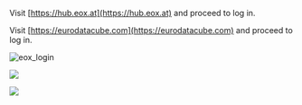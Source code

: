 Visit [https://hub.eox.at](https://hub.eox.at) and proceed to log in.

Visit [https://eurodatacube.com](https://eurodatacube.com) and proceed to log in.

![eox_login](doc_images/eox_login.png)

![](doc_images/eox_login_1.png)

![](doc_images/eox_server_options.png)